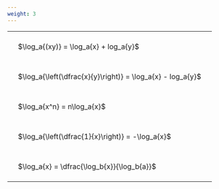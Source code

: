 ```yaml
---
weight: 3
---
```


<style type="text/css">
#T_9789f th.col_heading {
  text-align: left;
  font-size: 1em;
}
#T_9789f td {
  text-align: left;
  font-size: 1em;
  padding: 1.5em;
}
</style>
<table id="T_9789f">
  <thead>
  </thead>
  <tbody>
    <tr>
      <td id="T_9789f_row0_col0" class="data row0 col0" >$\log_a{(xy)} = \log_a{x} + log_a{y}$</td>
    </tr>
    <tr>
      <td id="T_9789f_row1_col0" class="data row1 col0" >$\log_a{\left(\dfrac{x}{y}\right)} = \log_a{x} - log_a{y}$</td>
    </tr>
    <tr>
      <td id="T_9789f_row2_col0" class="data row2 col0" >$\log_a{x^n} = n\log_a{x}$</td>
    </tr>
    <tr>
      <td id="T_9789f_row3_col0" class="data row3 col0" >$\log_a{\left(\dfrac{1}{x}\right)} = -\log_a{x}$</td>
    </tr>
    <tr>
      <td id="T_9789f_row4_col0" class="data row4 col0" >$\log_a{x} = \dfrac{\log_b{x}}{\log_b{a}}$</td>
    </tr>
  </tbody>
</table>
